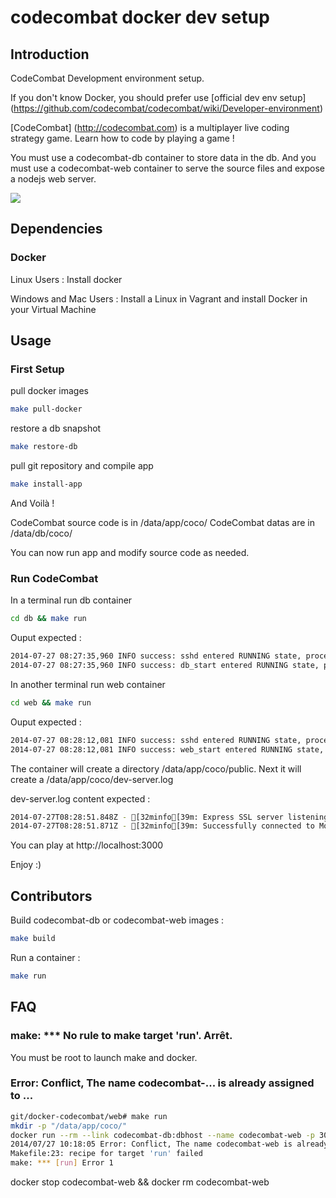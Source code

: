 codecombat docker dev setup
=================

Introduction
--------------

CodeCombat Development environment setup.

If you don't know Docker, you should prefer use [official dev env setup] (https://github.com/codecombat/codecombat/wiki/Developer-environment)

[CodeCombat] (http://codecombat.com) is a multiplayer live coding strategy game. Learn how to code by playing a game !

You must use a codecombat-db container to store data in the db.
And you must use a codecombat-web container to serve the source files and expose a nodejs web server. 

![](http://smoratinos.github.io/docker-codecombat/images/big_picture.png)

Dependencies
--------------

### Docker

Linux Users : Install docker

Windows and Mac Users : Install a Linux in Vagrant and install Docker in your Virtual Machine


Usage
--------------

### First Setup

pull docker images
```sh
make pull-docker
```

restore a db snapshot
```sh
make restore-db
```

pull git repository and compile app
```sh
make install-app
```

And Voilà !

CodeCombat source code is in /data/app/coco/
CodeCombat datas are in /data/db/coco/

You can now run app and modify source code as needed.


### Run CodeCombat

In a terminal run db container
```sh
cd db && make run
```

Ouput expected : 
```sh
2014-07-27 08:27:35,960 INFO success: sshd entered RUNNING state, process has stayed up for > than 1 seconds (startsecs)
2014-07-27 08:27:35,960 INFO success: db_start entered RUNNING state, process has stayed up for > than 1 seconds (startsecs)
```

In another terminal run web container
```sh
cd web && make run
```

Ouput expected : 
```sh
2014-07-27 08:28:12,081 INFO success: sshd entered RUNNING state, process has stayed up for > than 1 seconds (startsecs)
2014-07-27 08:28:12,081 INFO success: web_start entered RUNNING state, process has stayed up for > than 1 seconds (startsecs)
```

The container will create a directory /data/app/coco/public.
Next it will create a /data/app/coco/dev-server.log

dev-server.log content expected : 

```sh
2014-07-27T08:28:51.848Z - [32minfo[39m: Express SSL server listening on port 3000
2014-07-27T08:28:51.871Z - [32minfo[39m: Successfully connected to MongoDB queue!
```

You can play at http://localhost:3000

Enjoy :)

Contributors
--------------


Build codecombat-db or codecombat-web images : 

```sh
make build
```

Run a container : 

```sh
make run
```

FAQ
--------------

### make: *** No rule to make target 'run'. Arrêt.

You must be root to launch make and docker.

### Error: Conflict, The name codecombat-... is already assigned to ...

```sh
git/docker-codecombat/web# make run                 
mkdir -p "/data/app/coco/"
docker run --rm --link codecombat-db:dbhost --name codecombat-web -p 3000:3000 -p 24:22 -v "/data/app/coco/":/opt/codecombat/ -t -i smoratinos/codecombat-web:latest
2014/07/27 10:18:05 Error: Conflict, The name codecombat-web is already assigned to 8305c9f90d2f. You have to delete (or rename) that container to be able to assign codecombat-web to a container again.
Makefile:23: recipe for target 'run' failed
make: *** [run] Error 1
```
docker stop codecombat-web && docker rm codecombat-web


